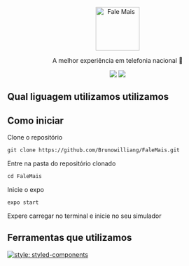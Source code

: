 <p align="center">
    <img src="https://www.goagenda.app/wp-content/uploads/2021/06/icon_vertical.png" height="100px" alt="Fale Mais" />
  </a>
</p>

<p align="center">A melhor experiência em telefonia nacional 🚀</p>

<div align="center">
  <img src="https://img.shields.io/static/v1?label=Expo&message=~41.0.1&color=FF872C&style=for-the-badge&logo=expo"/>
  <space><space>
  <img src="https://img.shields.io/static/v1?label=ReactNative&message=~41.0.1&color=FF872C&style=for-the-badge&logo=react"/>
</div>

## Qual liguagem utilizamos utilizamos

## Como iniciar

<p align="letf">Clone o repositório</p>

```md
git clone https://github.com/Brunowilliang/FaleMais.git
```

<p align="letf">Entre na pasta do repositório clonado</p>

```md
cd FaleMais
```

<p align="letf">Inicie o expo</p>

```md
expo start
```

<p align="letf">Expere carregar no terminal e inicie no seu simulador </p>

## Ferramentas que utilizamos

[![style: styled-components](https://img.shields.io/badge/style-%F0%9F%92%85%20styled--components-orange.svg?colorB=daa357&colorA=db748e)](https://github.com/styled-components/styled-components)
